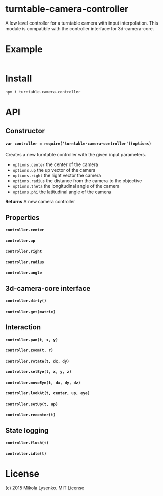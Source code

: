 # turntable-camera-controller

A low level controller for a turntable camera with input interpolation.  This module is compatible with the controller interface for 3d-camera-core.

# Example

```javascript
```

# Install

```
npm i turntable-camera-controller
```

# API

## Constructor

#### `var controller = require('turntable-camera-controller')(options)`
Creates a new turntable controller with the given input parameters.

* `options.center` the center of the camera
* `options.up` the up vector of the camera
* `options.right` the right vector the camera
* `options.radius` the distance from the camera to the objective
* `options.theta` the longitudinal angle of the camera
* `options.phi` the latitudinal angle of the camera

**Returns** A new camera controller

## Properties

#### `controller.center`

#### `controller.up`

#### `controller.right`

#### `controller.radius`

#### `controller.angle`


## 3d-camera-core interface

#### `controller.dirty()`

#### `controller.get(matrix)`


## Interaction

#### `controller.pan(t, x, y)`

#### `controller.zoom(t, r)`

#### `controller.rotate(t, dx, dy)`

#### `controller.setEye(t, x, y, z)`

#### `controller.moveEye(t, dx, dy, dz)`

#### `controller.lookAt(t, center, up, eye)`

#### `controller.setUp(t, up)`

#### `controller.recenter(t)`


## State logging

#### `controller.flush(t)`

#### `controller.idle(t)`

# License
(c) 2015 Mikola Lysenko. MIT License